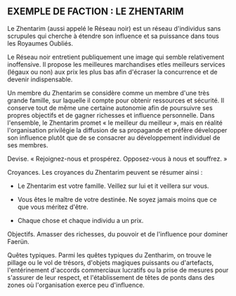 ## EXEMPLE DE FACTION : LE ZHENTARIM


Le Zhentarim (aussi appelé le Réseau noir) est un réseau
d'individus sans scrupules qui cherche à étendre son
influence et sa puissance dans tous les Royaumes Oubliés.

Le Réseau noir entretient publiquement une image qui semble
relativement inoffensive. Il propose les meilleures marchandises
etles meilleurs services (légaux ou non) aux prix les plus bas
afin d'écraser la concurrence et de devenir indispensable.

Un membre du Zhentarim se considère comme un
membre d'une très grande famille, sur laquelle il compte pour
obtenir ressources et sécurité. Il conserve tout de même une
certaine autonomie afin de poursuivre ses propres objectifs
et de gagner richesses et influence personnelle. Dans
l'ensemble, le Zhentarim promet « le meilleur du meilleur »,
mais en réalité l'organisation privilégie la diffusion de sa
propagande et préfère développer son influence plutôt que de
se consacrer au développement individuel de ses membres.

Devise. « Rejoignez-nous et prospérez. Opposez-vous à
nous et souffrez. »

Croyances. Les croyances du Zhentarim peuvent se
résumer ainsi :

+ Le Zhentarim est votre famille. Veillez sur lui et it
veillera sur vous.

* Vous êtes le maître de votre destinée. Ne soyez jamais
moins que ce que vous méritez d'être.

+ Chaque chose et chaque individu a un prix.

Objectifs. Amasser des richesses, du pouvoir et de
l'influence pour dominer Faerün.

Quêtes typiques. Parmi les quêtes typiques du Zentharim,
on trouve le pillage ou le vol de trésors, d'objets magiques
puissants ou d'artefacts, l'entérinement d'accords
commerciaux lucratifs ou la prise de mesures pour s'assurer
de leur respect, et l'établissement de têtes de ponts dans des
zones où l'organisation exerce peu d'influence.
